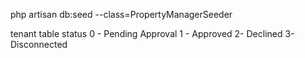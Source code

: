 php artisan db:seed --class=PropertyManagerSeeder


tenant table status
0 - Pending Approval 
1 - Approved 
2- Declined
3- Disconnected
